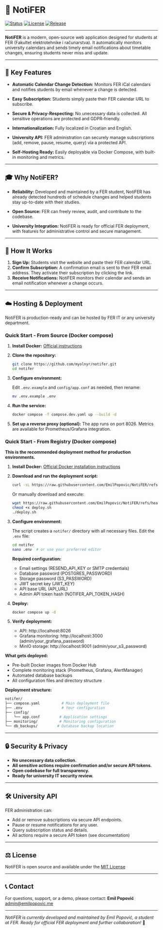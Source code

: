 # 📅 NotiFER

[![Status](https://img.shields.io/endpoint?url=https%3A%2F%2Fstatus.notifer.emilpopovic.me%2Fshield-badges%2Fstatus.json&style=flat)](https://status.notifer.emilpopovic.me)
[![License](https://img.shields.io/github/license/myolnyr/NotiFER)](https://github.com/myolnyr/NotiFER/blob/master/LICENSE)
[![Release](https://img.shields.io/github/v/release/myolnyr/NotiFER)](https://github.com/myolnyr/NotiFER/releases)

---

**NotiFER** is a modern, open-source web application designed for students at FER (Fakultet elektrotehnike i računarstva).
It automatically monitors university calendars and sends timely email notifications about timetable changes, ensuring students never miss and update.

---

## 🚀 Key Features

- **Automatic Calendar Change Detection:**
    Monitors FER iCal calendars and notifies students by email whenever a change is detected.

- **Easy Subscription:**
    Students simply paste their FER calendar URL to subscribe.

- **Secure & Privacy-Respecting:**
    No unecessary data is collected. All sensitive operations are protected and GDPR-friendly.

- **Internationalization:**
    Fully localized in Croatian and English.

- **University API:**
    FER administration can securely manage subscriptions (add, remove, pause, resume, query) via a protected API.

- **Self-Hosting Ready:**
    Easily deployable via Docker Compose, with built-in monitoring and metrics.

---

## 🎓 Why NotiFER?

- **Reliability:**
    Developed and maintained by a FER student, NotiFER has already detected hundreds of schedule changes and helped students stay up-to-date with their studies.

- **Open Source:**
    FER can freely review, audit, and contribute to the codebase.

- **University Integration:**
    NotiFER is ready for official FER deployment, with features for administrative control and secure management.

---

## 🤔 How It Works

1. **Sign Up:**
    Students visit the website and paste their FER calendar URL.
2. **Confirm Subscription:**
    A confirmation email is sent to their FER email address. They activate their subscription by clicking the link.
3. **Receive Notifications:**
    NotiFER monitors their calendar and sends an email notification whenever a change occurs.

---

## ☁️ Hosting & Deployment

NotiFER is production-ready and can be hosted by FER IT or any university department.

### Quick Start - From Source (Docker compose)

1. **Install Docker:**
    [Official instructions](https://docs.docker.com/engine/install/)

2. **Clone the repository:**

    ```bash
    git clone https://github.com/myolnyr/notifer.git
    cd notifer
    ```

3. **Configure environment:**

    Edit `.env.example` and `config/app.conf` as needed, then rename:

    ```bash
    mv .env.example .env
    ```

4. **Run the service:**

    ```bash
    docker compose -f compose.dev.yaml up --build -d
    ```

5. **Set up a reverse proxy (optional):**
    The app runs on port 8026. Metrics are available for Prometheus/Grafana integration.

### Quick Start - From Registry (Docker compose)

**This is the recommended deployment method for production environments.**

1. **Install Docker:**
    [Official Docker installation instructions](https://docs.docker.com/engine/install/)

2. **Download and run the deployment script:**

    ```bash
    curl -sL https://raw.githubusercontent.com/EmilPopovic/NotiFER/refs/heads/master/deploy.sh | bash
    ```

    Or manually download and execute:

    ```bash
    wget https://raw.githubusercontent.com/EmilPopovic/NotiFER/refs/heads/master/deploy.sh
    chmod +x deploy.sh
    ./deploy.sh
    ```

3. **Configure environment:**

    The script creates a `notifer/` directory with all necessary files. Edit the `.env` file:

    ```bash
    cd notifer
    nano .env  # or use your preferred editor
    ```

    **Required configuration:**
    - Email settings (RESEND_API_KEY or SMTP credentials)
    - Database password (POSTGRES_PASSWORD)
    - Storage password (S3_PASSWORD)  
    - JWT secret key (JWT_KEY)
    - API base URL (API_URL)
    - Admin API token hash (NOTIFER_API_TOKEN_HASH)

4. **Deploy:**

    ```bash
    docker compose up -d
    ```

5. **Verify deployment:**

    - API: http://localhost:8026
    - Grafana monitoring: http://localhost:3000 (admin/your_grafana_password)
    - MinIO storage: http://localhost:9001 (admin/your_s3_password)

**What gets deployed:**

- Pre-built Docker images from Docker Hub
- Complete monitoring stack (Prometheus, Grafana, AlertManager)
- Automated database backups
- All configuration files and directory structure

**Deployment structure:**

```bash
notifer/
├── compose.yaml          # Main deployment file
├── .env                  # Your configuration
├── config/
│   └── app.conf         # Application settings
├── monitoring/          # Monitoring configuration
└── db_backups/         # Database backup location
```

---

## 🔒 Security & Privacy

- **No unecessary data collection.**
- **All sensitive actions require confirmation and/or secure API tokens.**
- **Open codebase for full transparency.**
- **Ready for university IT security review.**

---

## 🛠️ University API

FER administration can:

- Add or remove subscriptions via secure API endpoints.
- Pause or resume notifications for any user.
- Query subscription status and details.
- All actions require a secure API token (see documentation)

---

## ⚖️ License

NotiFER is open source and available under the [MIT License](LICENSE)

---

## 📞 Contact

For questions, support, or a demo, please contact:
**Emil Popović**
<admin@emilpopovic.me>

---

_NotiFER is currently developed and maintained by Emil Popović, a student at FER. Ready for official FER deployment and further collaboration!_ 🦄

